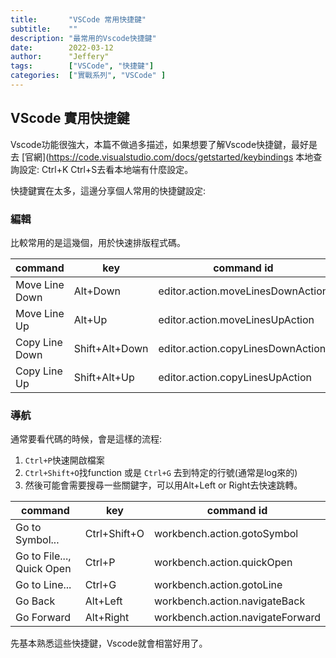 ```yaml
---
title:       "VSCode 常用快捷鍵"
subtitle:    ""
description: "最常用的Vscode快捷鍵"
date:        2022-03-12
author:      "Jeffery"
tags:        ["VSCode", "快捷鍵"]
categories:  ["實戰系列", "VSCode" ]
---
```

## VScode 實用快捷鍵
Vscode功能很強大，本篇不做過多描述，如果想要了解Vscode快捷鍵，最好是去 [官網](https://code.visualstudio.com/docs/getstarted/keybindings 本地查詢設定: Ctrl+K Ctrl+S去看本地端有什麼設定。

快捷鍵實在太多，這邊分享個人常用的快捷鍵設定:

### 編輯

比較常用的是這幾個，用於快速排版程式碼。

| command        | key            | command id                        |
|----------------|----------------|-----------------------------------|
| Move Line Down | Alt+Down       | editor.action.moveLinesDownAction |
| Move Line Up   | Alt+Up         | editor.action.moveLinesUpAction   |
| Copy Line Down | Shift+Alt+Down | editor.action.copyLinesDownAction |
| Copy Line Up   | Shift+Alt+Up   | editor.action.copyLinesUpAction   |


### 導航

通常要看代碼的時候，會是這樣的流程:

1. `Ctrl+P`快速開啟檔案
2. `Ctrl+Shift+O`找function  或是 `Ctrl+G` 去到特定的行號(通常是log來的)
3. 然後可能會需要搜尋一些關鍵字，可以用Alt+Left or Right去快速跳轉。

| command                    | key          | command id                       |
|----------------------------|--------------|----------------------------------|
| Go to Symbol...            | Ctrl+Shift+O | workbench.action.gotoSymbol      |
| Go to File...,  Quick Open | Ctrl+P       | workbench.action.quickOpen       |
| Go to Line...              | Ctrl+G       | workbench.action.gotoLine        |
| Go Back                    | Alt+Left     | workbench.action.navigateBack    |
| Go Forward                 | Alt+Right    | workbench.action.navigateForward |

先基本熟悉這些快捷鍵，Vscode就會相當好用了。